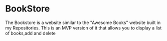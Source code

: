 # BookStore
The Bookstore is a website similar to the "Awesome Books" website built in my Repositories. This is an MVP version of it that allows you to display a list of books,add and delete
